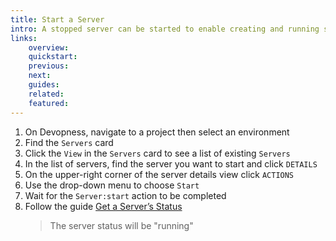 ```yaml
---
title: Start a Server
intro: A stopped server can be started to enable creating and running server resources such as applications and cron jobs. Start a stopped server to enable your users to connect to its linked resources.
links:
    overview:
    quickstart:
    previous:
    next:
    guides:
    related:
    featured:
---
```


1. On Devopness, navigate to a project then select an environment
1. Find the `Servers` card
1. Click the `View` in the `Servers` card to see a list of existing `Servers`
1. In the list of servers, find the server you want to start and click `DETAILS`
1. On the upper-right corner of the server details view click `ACTIONS`
1. Use the drop-down menu to choose `Start`
1. Wait for the `Server:start` action to be completed
1. Follow the guide [Get a Server’s Status](/docs/server/get-server-status)
    > The server status will be "running"
